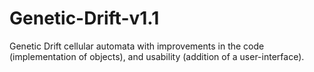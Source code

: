 # Genetic-Drift-v1.1
Genetic Drift cellular automata with improvements in the code (implementation of objects), and usability (addition of a user-interface).
